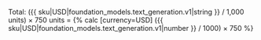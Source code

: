 Total: ({{ sku|USD|foundation_models.text_generation.v1|string }} / 1,000 units) × 750 units = {% calc [currency=USD] ({{ sku|USD|foundation_models.text_generation.v1|number }} / 1000) × 750 %}